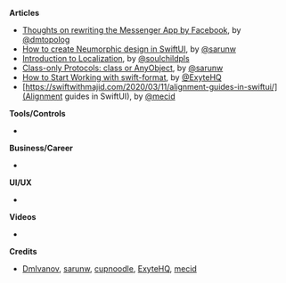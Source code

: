
**Articles**

* [Thoughts on rewriting the Messenger App by Facebook](https://dmtopolog.com/fb-rewriting-messenger/), by [@dmtopolog](https://twitter.com/dmtopolog)
* [How to create Neumorphic design in SwiftUI](https://sarunw.com/posts/how-to-create-neomorphism-design-in-swiftui/), by [@sarunw](https://twitter.com/sarunw)
* [Introduction to Localization](https://fluffy.es/introduction-to-localization/), by [@soulchildpls](https://twitter.com/soulchildpls)
* [Class-only Protocols: class or AnyObject](https://sarunw.com/tips/class-only-protocols-class-or-anyobject/), by [@sarunw](https://twitter.com/sarunw)
* [How to Start Working with swift-format](https://exyte.com/blog/how-to-start-working-with-swift-format?utm_source=ios_goodies&utm_medium=referral&utm_campaign=website_blog), by [@ExyteHQ](https://twitter.com/ExyteHQ)
* [https://swiftwithmajid.com/2020/03/11/alignment-guides-in-swiftui/](Alignment guides in SwiftUI), by [@mecid](https://twitter.com/mecid)

**Tools/Controls**

*

**Business/Career**

*

**UI/UX**

*

**Videos**

*

**Credits**

* [DmIvanov](https://github.com/DmIvanov), [sarunw](https://github.com/sarunw), [cupnoodle](https://github.com/cupnoodle), [ExyteHQ](https://github.com/exyte), [mecid](https://github.com/mecid)
